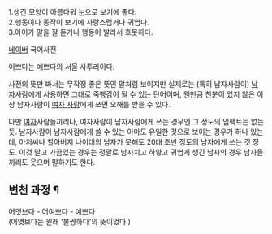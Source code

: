 1.생긴 모양이 아름다워 눈으로 보기에 좋다.  
2.행동이나 동작이 보기에 사랑스럽거나 귀엽다.  
3.아이가 말을 잘 듣거나 행동이 발라서 흐뭇하다.

[네이버](%EB%84%A4%EC%9D%B4%EB%B2%84.md) 국어사전

이쁘다는 예쁘다의 서울 사투리이다.  

사전의 뜻만 봐서는 무작정 좋은 뜻인 말처럼 보이지만 실제로는 (특히 남자사람이)
[남자](%EB%82%A8%EC%9E%90.md)사람에게 사용하면 그대로 죽빵감이 될 수 있는 단어이며, 웬만큼 친분이 있지 않은 이상
남자사람이 [여자 사람](%EC%97%AC%EC%9E%90%20%EC%82%AC%EB%9E%8C.md)에게 쓰면 오해를 받을 수 있다.

다만 [여자](%EC%97%AC%EC%9E%90.md)사람들끼리나, 여자사람이 남자사람에게 쓰는 경우엔 그 정도의 임팩트는 없는 듯.
남자사람이 남자사람에게 쓸 수 있는 아마도 유일한 것으로 보이는 경우가 하나 있는데, 아저씨나 할아버지 나이대의 남자가 못해도 20대 초반
정도의 남자에게 쓰는 것 정도. 이것 말고 가끔있는 경우는 정말로 남자치고 하얗고 귀엽게 생긴 남자의 경우 남자들끼리도 웃으며 말하기도
한다.

## 변천 과정 ¶

어엿브다 - 어여쁘다 - 예쁘다  
(어엿브다는 원래 '불쌍하다'의 뜻이었다.)

